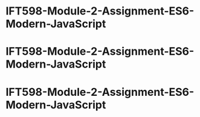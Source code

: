 # IFT598-Module-2-Assignment-ES6-Modern-JavaScript
# IFT598-Module-2-Assignment-ES6-Modern-JavaScript
# IFT598-Module-2-Assignment-ES6-Modern-JavaScript
